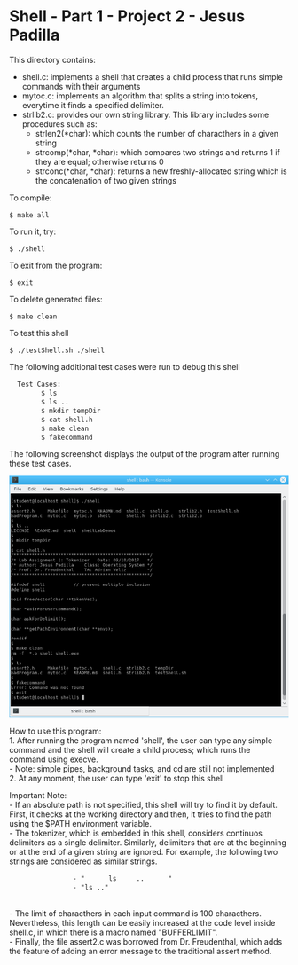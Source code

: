 

# Shell - Part 1 - Project 2 - Jesus Padilla #

This directory contains:
* shell.c: implements a shell that creates a child process that runs simple commands with their arguments
* mytoc.c: implements an algorithm that splits a string into tokens, everytime it finds a specified
  delimiter.
* strlib2.c: provides our own string library. This library includes some procedures such as:
    - strlen2(*char): which counts the number of characthers in a given string
    - strcomp(*char, *char): which compares two strings and returns 1 if they are equal; otherwise returns 0
    - strconc(*char, *char): returns a new freshly-allocated string which is the concatenation of two given strings

To compile:
~~~
$ make all
~~~

To run it, try:
~~~
$ ./shell
~~~

To exit from the program:
~~~
$ exit
~~~

To delete generated files:
~~~
$ make clean
~~~

To test this shell
~~~
$ ./testShell.sh ./shell
~~~

The following additional test cases were run to debug this shell

      Test Cases:
            $ ls
            $ ls ..
            $ mkdir tempDir
            $ cat shell.h
            $ make clean
            $ fakecommand
            
            
The following screenshot displays the output of the program after running these test cases.

![Alt text](https://github.com/2017-fall-os/shell-jjpadillamendez/blob/master/shell/testcases.jpg?raw=true)

How to use this program:
     <br />1. After running the program named 'shell', the user can type any simple command and the shell
            will create a child process; which runs the command using execve.
         <br />- Note: simple pipes, background tasks, and cd are still not implemented
     <br />2. At any moment, the user can type 'exit' to stop this shell
        
Important Note: 
 <br />- If an absolute path is not specified, this shell will try to find it by default. First, it checks at the working directory and then, it tries to find the path using the $PATH environment variable.
 <br />- The tokenizer, which is embedded in this shell, considers continuos delimiters as a single delimiter. Similarly, delimiters that are at the beginning or at the end of a given string are ignored. For example, the following two strings are considered as similar strings.
    
                    - "      ls     ..      "
                    - "ls .."
                    
 <br />- The limit of characthers in each input command is 100 characthers. Nevertheless, this length can be easily increased at the code level inside shell.c, in which there is a macro named "BUFFERLIMIT".
 <br />- Finally, the file assert2.c was borrowed from Dr. Freudenthal, which adds the feature of adding an error message to the traditional assert method.
    
